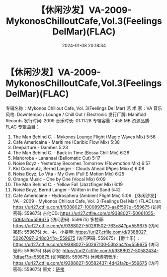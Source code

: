 ﻿---
title: 【休闲沙发】VA-2009-MykonosChilloutCafe,Vol.3(FeelingsDelMar)(FLAC)
date: 2024-01-08 20:18:34
categories: 古典音乐、新世纪、纯音雅乐
tags: 纯音雅乐
---
# 【休闲沙发】VA-2009-MykonosChilloutCafe,Vol.3(FeelingsDelMar)(FLAC)

专辑名称：Mykonos Chillout Cafe, Vol.
3(Feelings Del Mar)
艺 术 家：VA
音乐风格: Downtempo / Lounge / Chill Out / Electronic
发行厂牌: Manifold Records
发行时间: 2009
音乐时长: 01:11:28
专辑容量：458 MB
资源品质: FLAC
专辑曲目：
01. The Man Behind C. - Mykonos Lounge Flight (Magic Waves Mix)
5:56
02. Cafe Americaine - Mariti me (Caribic Flow Mix) 5:38
03. Deeparture - Dambes 5:23
04. The Man Behind C. - Back in Time (Bossa Chill Mix) 6:28
05. Mahoroba - Lananaai (Bellomatic Cut) 5:17
06. Noise Boyz - Yesterday Becomes Tomorrow (Flowmotion Mix)
6:57
07. Kid Coconutz, Bernd Langer - Clouds Ahead (Pipes Mixxx)
6:08
08. Noise Boyz, Lo Vita - My Own (Full E Motion Mix) 6:25
09. Orange Music - One by One (Vocal Mix) 6:09
10. The Man Behind C. - Yellow Fall (Jazzfinger Mix) 6:19
11. Noise Boyz, Bernd Langer - Written in the Sand 5:42
12. Cafe Americaine - Hydrosphera (Ambient Flight Mix) 5:06
【休闲沙发】VA - 2009 - Mykonos Chillout Cafe, Vol. 3 (Feelings Del
Mar) (FLAC).rar: https://url27.ctfile.com/f/9388027-1000897573-aa6f59?p=559675
(访问密码: 559675)
吉他CD: https://url27.ctfile.com/d/9388027-50061055-f516fa?p=559675
(访问密码: 559675)
多拉蒂: https://url27.ctfile.com/d/9388027-50261502-763c84?p=559675
(访问密码: 559675)
大、中、小提琴: https://url27.ctfile.com/d/9388027-50267097-248c04?p=559675
(访问密码: 559675)
【爵士乐】: https://url27.ctfile.com/d/9388027-50267100-53b2a4?p=559675
(访问密码: 559675)
休闲沙发: https://url27.ctfile.com/d/9388027-50582434-7dfaef?p=559675
(访问密码: 559675)
休闲酒吧音乐: https://url27.ctfile.com/d/9388027-50582437-4d42fa?p=559675
(访问密码: 559675)
原文：[链接](https://blog.sina.com.cn/s/blog_1647c7e7601031454.html)